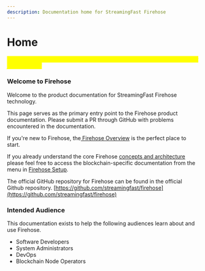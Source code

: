 ```yaml
---
description: Documentation home for StreamingFast Firehose
---
```


# Home

_<mark style="color:yellow;">**\[\[slm:] convert page to section title header in menu through the summary file per Alex.]**</mark>_

### Welcome to Firehose&#x20;

Welcome to the product documentation for StreamingFast Firehose technology.&#x20;

This page serves as the primary entry point to the Firehose product documentation. Please submit a PR through GitHub with problems encountered in the documentation.

If you're new to Firehose, the[ Firehose Overview](\_index/firehose-overview.md) is the perfect place to start.&#x20;

If you already understand the core Firehose [concepts and architecture](concepts/) please feel free to access the blockchain-specific documentation from the menu in [Firehose Setup](integrate/firehose-setup.md).&#x20;

The official GitHub repository for Firehose can be found in the official Github repository. [https://github.com/streamingfast/firehose](https://github.com/streamingfast/firehose)

### Intended Audience&#x20;

This documentation exists to help the following audiences learn about and use Firehose.

* Software Developers&#x20;
* System Administrators
* DevOps
* Blockchain Node Operators
